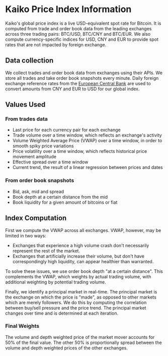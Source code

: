# Kaiko Price Index Information

Kaiko's global price index is a live USD-equivalent spot rate for Bitcoin. It is computed from trade and order book data from the leading exchanges across three trading pairs: BTC/USD, BTC/CNY and BTC/EUR.
We also compute currency-specific indices for USD, CNY and EUR to provide spot rates that are not impacted by foreign exchange.

## Data collection

We collect trades and order book data from exchanges
using their APIs. We store all trades and take order book snapshots every minute. Daily foreign exchange reference rates from the [European Central Bank](https://www.ecb.europa.eu/stats/exchange/eurofxref/html/index.en.html) are used to convert amounts from CNY and EUR to USD for our global index.

## Values Used

### From trades data
* Last price for each currency pair for each exchange
* Trade volume over a time window, which reflects an exchange's activity
* Volume Weighted Average Price (VWAP) over a time window, in order to smooth spiky price variations
* Price volatility over a time window, which reflects historical price movement amplitude
* Effective spread over a time window
* Current trend, the result of a linear regression between prices and dates

### From order book snapshots
* Bid, ask, mid and spread
* Book depth at a certain distance from the mid
* Book liquidity for a given amount of bitcoins or fiat

## Index Computation

First we compute the VWAP across all exchanges.
VWAP, however, may be limited in two ways:

- Exchanges that experience a high volume crash don't necessarily represent the rest of the market.
- Exchanges that artificially increase their volume, but don't have correspondingly high liquidity, can appear healthier than warranted.

To solve these issues, we use order book depth "at a certain
distance". This complements the VWAP, which weights by actual trading volume, with additional weighting by potential trading volume.

Finally, we identify a principal market in real-time. The principal market is the exchange on which the price is "made", as
opposed to other markets which are merely followers. We do this by computing the correlation between
buy/sell pressure and the price trend. The principal market changes over time and is determined at each iteration.

### Final Weights

The volume and depth weighted price of the market mover accounts for 50% of the final value. The other 50% is proportionally spread between the volume and depth
weighted prices of the other exchanges.

